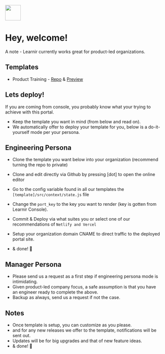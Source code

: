 [<img src="https://learnir.co/logo.svg" width="50"/>](https://learnir.co/logo.svg)

# Hey, welcome!
A note - Learnir currently works great for product-led organizations.

## Templates
- Product Training - [Repo](https://github.com/Learnir/portal-simple) & [Preview](https://academy.learnir.co)

## Lets deploy!
If you are coming from console, you probably know what your trying to achieve with this portal.
- Keep the template you want in mind (from below and read on).
- We automatically offer to deploy your template for you, below is a do-it-yourself mode per your persona.

## Engineering Persona
- Clone the template you want below into your organization (recommend turning the repo to private)
- Clone and edit directly via Github by pressing [dot] to open the online editor
- Go to the config variable found in all our templates the `[template]/src/context/state.js` file
- Change the `port_key` to the key you want to render (key is gotten from Learnir Console). 

- Commit & Deploy via what suites you or select one of our recommendations of `Netlify and Vercel`
- Setup your organization domain CNAME to direct traffic to the deployed portal site.
- & done! 🚀

## Manager Persona
- Please send us a request as a first step if engineering persona mode is intimidating.
- Given product-led company focus, a safe assumption is that you have an engineer ready to complete the above.
- Backup as always, send us a request if not the case.



## Notes
- Once template is setup, you can customize as you please.
- and for any new releases we offer to the template, notifications will be sent out.
- Updates will be for big upgrades and that of new feature ideas.
- & done! 💪

